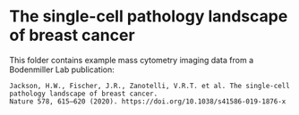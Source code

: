 # The single-cell pathology landscape of breast cancer

This folder contains example mass cytometry imaging data from a Bodenmiller Lab publication:

    Jackson, H.W., Fischer, J.R., Zanotelli, V.R.T. et al. The single-cell pathology landscape of breast cancer.  
    Nature 578, 615–620 (2020). https://doi.org/10.1038/s41586-019-1876-x
